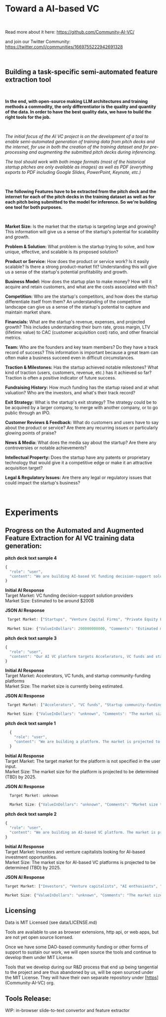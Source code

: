 # Toward a AI-based VC

</br>

Read more about it here: https://github.com/Community-AI-VC/

and join our Twitter Community: https://twitter.com/i/communities/1669755222942691328

<br/>

## Building a task-specific semi-automated feature extraction tool

</br>

**In the end, with open-source making LLM architectures and training methods a commodity, the only differentiator is the quality and quantity of the data. In order to have the best quality data, we have to build the right tools for the job.**

<br/>

*The initial focus of the AI VC project is on the development of a tool to enable semi-automated generation of training data from pitch decks and the internet, for use in both the creation of the training dataset and for pre-processing and augmenting the submitted pitch decks during inferencing.* 

*The tool should work with both image formats (most of the historical startup pitches are only available as images) as well as PDF (everything exports to PDF including Google Slides, PowerPoint, Keynote, etc.)*

<br/>

**The following Features have to be extracted from the pitch deck and the internet for each of the pitch decks in the training dataset as well as for each pitch being submitted to the model for inference. So we're building one tool for both purposes.**

<br/>

**Market Size:** Is the market that the startup is targeting large and growing? This information will give us a sense of the startup's potential for scalability and growth.

**Problem & Solution:** What problem is the startup trying to solve, and how unique, effective, and scalable is its proposed solution?

**Product or Service:** How does the product or service work? Is it easily scalable? Is there a strong product-market fit? Understanding this will give us a sense of the startup's potential profitability and growth.

**Business Model:** How does the startup plan to make money? How will it acquire and retain customers, and what are the costs associated with this?

**Competition:** Who are the startup's competitors, and how does the startup differentiate itself from them? An understanding of the competitive landscape can give us a sense of the startup's potential to capture and maintain market share.

**Financials:** What are the startup's revenue, expenses, and projected growth? This includes understanding their burn rate, gross margin, LTV (lifetime value) to CAC (customer acquisition cost) ratio, and other financial metrics.

**Team:** Who are the founders and key team members? Do they have a track record of success? This information is important because a great team can often make a business succeed even in difficult circumstances.

**Traction & Milestones:** Has the startup achieved notable milestones? What kind of traction (users, customers, revenue, etc.) has it achieved so far? Traction is often a positive indicator of future success.

**Fundraising History:** How much funding has the startup raised and at what valuation? Who are the investors, and what's their track record?

**Exit Strategy:** What is the startup's exit strategy? The strategy could be to be acquired by a larger company, to merge with another company, or to go public through an IPO.

**Customer Reviews & Feedback:** What do customers and users have to say about the product or service? Are there any recurring issues or particularly glowing points of praise?

**News & Media:** What does the media say about the startup? Are there any controversies or notable achievements?

**Intellectual Property:** Does the startup have any patents or proprietary technology that would give it a competitive edge or make it an attractive acquisition target?

**Legal & Regulatory Issues:** Are there any legal or regulatory issues that could impact the startup's business?

<br/>

# Experiments

## Progress on the Automated and Augmented Feature Extraction for AI VC training data generation:

  **pitch deck text sample 4**
  ```js
  {
    "role": "user",
    "content": "We are building AI-based VC funding decision-support solution. We need some time to come up with a an estimate of market size, but we think it's going to be around $200B"
  }
  ```
  
  **Initial AI Response**
  </br>
  Target Market: VC funding decision-support solution providers
   </br>
  Market Size: Estimated to be around $200B
  
  **JSON AI Response**
 ```js
  Target Market: ["Startups", "Venture Capital Firms", "Private Equity Firms", "Angel Investors", "Incubators", "Accelerators"]
  
  Market Size: {"ValueInDollars": 200000000000, "Comments": "Estimated market size based on industry research and analysis"}
```

  **pitch deck text sample 3**
  ```js
  {
    "role": "user",
    "content": "Our AI VC platform targets Accelerators, VC funds and startup community-funding platforms. We need some time to come up with a an estimate of the market size"
  }
  ```
  
  **Initial AI Response**
  </br>
  Target Market: Accelerators, VC funds, and startup community-funding platforms
  </br>
  Market Size: The market size is currently being estimated.
  
 **JSON AI Response**
 ```js
  Target Market: ["Accelerators", "VC funds", "Startup community-funding platforms", "Incubators", "Angel investors", "Crowdfunding platforms"]

  Market Size: {"ValueInDollars": "unknown", "Comments": "The market size for these segments can vary greatly depending on the region and industry. It would require further research and analysis to determine the specific market size."}
 ```

  **pitch deck text sample 1**
```js
  {
    "role": "user",
    "content": "We are building a platform. The market is projected to be (TBD) by 2025"
  }
```

  **Initial AI Response**
   </br>
  Target Market: The target market for the platform is not specified in the user input.
   </br>
  Market Size: The market size for the platform is projected to be determined (TBD) by 2025.
  
  
 **JSON AI Response**
```js
  Target Market: unknown
  
  Market Size: {"ValueInDollars": "unknown", "Comments": "Market size to be determined by 2025"}
```

  **pitch deck text sample 2**
  ```js
  {
    "role": "user",
    "content": "We are building an AI-based VC platform. The market is projected to be (TBD) by 2025"
  }
  ``` 
  
  **Initial AI Response**
   </br>
  Target Market: Investors and venture capitalists looking for AI-based investment opportunities.
   </br>
  Market Size: The market size for AI-based VC platforms is projected to be determined (TBD) by 2025.
  
 **JSON AI Response**
   ```js
  Target Market: ["Investors", "Venture capitalists", "AI enthusiasts", "Technology-focused funds"]
  
  Market Size: {"ValueInDollars": "unknown", "Comments": "The market size for AI-based VC platforms is projected to be determined (TBD) by 2025."}
  ```

## Licensing

Data is MIT Licensed (see data/LICENSE.md)

Tools are available to use as browser extensions, http api, or web apps, but are not yet open source licensed. 

Once we have some DAO-based community funding or other forms of support to sustain our work, we will open source the tools and 
continue to develop them under MIT License.

Tools that we develop during our R&D process that end up being tangential to the project and are thus abandoned by us, will be 
open sourced under the MIT License. They will have their own separate repository under [[https](https://github.com/Community-AI-VC/)](Community-AI-VC) org.

## Tools Release:

WIP: in-browser slide-to-text convertor and feature extractor

